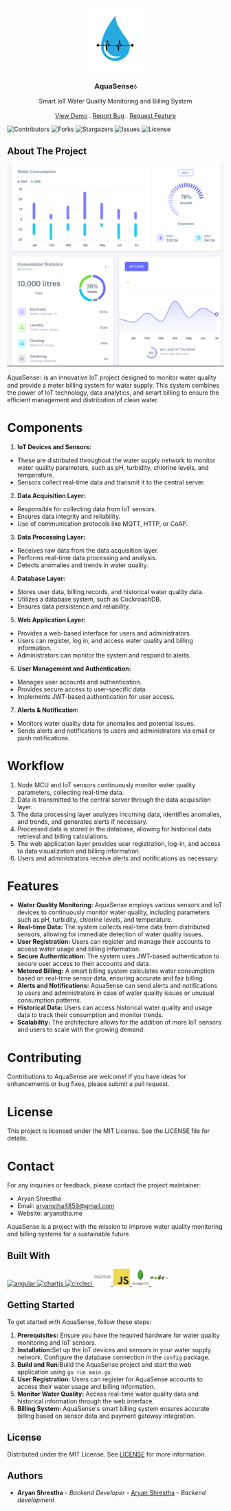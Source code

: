 <br/>
<p align="center">
  <a href="https://github.com/Aryanstha/Aquasense">
    <img src="https://github.com/Aryanstha/Aquasense/blob/main/Frontend/assets/logo.png?raw=true" alt="Logo" width="150" height="150">
  </a>

<h3 align="center">AquaSense💧</h3>

  <p align="center">
    Smart IoT Water Quality Monitoring and Billing System
    <br/>
    <br/>
    <a href="https://github.com/Aryanstha/Aquasense">View Demo</a>
    .
    <a href="https://github.com/Aryanstha/Aquasense/issues">Report Bug</a>
    .
    <a href="https://github.com/Aryanstha/Aquasense/issues">Request Feature</a>
  </p>
</p>

![Contributors](https://img.shields.io/github/contributors/Aryanstha/Aquasense?color=dark-green) ![Forks](https://img.shields.io/github/forks/Aryanstha/Aquasense?style=social) ![Stargazers](https://img.shields.io/github/stars/Aryanstha/Aquasense?style=social) ![Issues](https://img.shields.io/github/issues/Aryanstha/Aquasense) ![License](https://img.shields.io/github/license/Aryanstha/Aquasense)

## About The Project

![Screen Shot](https://github.com/Aryanstha/Aquasense/blob/main/Frontend/assets/ss.png?raw=true)

AquaSense💧 is an innovative IoT project designed to monitor water quality and provide a meter billing system for water supply. This system combines the power of IoT technology, data analytics, and smart billing to ensure the efficient management and distribution of clean water.

# Components
1. <b>IoT Devices and Sensors:</b>
- These are distributed throughout the water supply network to monitor water quality parameters, such as pH, turbidity, chlorine levels, and temperature.
- Sensors collect real-time data and transmit it to the central server.
2. <b>Data Acquisition Layer:</b>
- Responsible for collecting data from IoT sensors.
- Ensures data integrity and reliability.
- Use of communication protocols like MQTT, HTTP, or CoAP.
3. <b>Data Processing Layer:</b>
- Receives raw data from the data acquisition layer.
- Performs real-time data processing and analysis.
- Detects anomalies and trends in water quality.
4. <b>Database Layer:</b>
- Stores user data, billing records, and historical water quality data.
- Utilizes a database system, such as CockroachDB.
- Ensures data persistence and reliability.
5. <b>Web Application Layer:</b>
- Provides a web-based interface for users and administrators.
- Users can register, log in, and access water quality and billing information.
- Administrators can monitor the system and respond to alerts.
6. <b>User Management and Authentication:</b>
- Manages user accounts and authentication.
- Provides secure access to user-specific data.
- Implements JWT-based authentication for user access.
7. <b>Alerts & Notification:</b>
- Monitors water quality data for anomalies and potential issues.
- Sends alerts and notifications to users and administrators via email or push notifications.

# Workflow
1. Node MCU and IoT sensors continuously monitor water quality parameters, collecting real-time data.
2. Data is transmitted to the central server through the data acquisition layer.
3. The data processing layer analyzes incoming data, identifies anomalies, and trends, and generates alerts if necessary.
4. Processed data is stored in the database, allowing for historical data retrieval and billing calculations.
5. The web application layer provides user registration, log-in, and access to data visualization and billing information.
6. Users and administrators receive alerts and notifications as necessary.

# Features
* <b> Water Quality Monitoring:</b> AquaSense employs various sensors and IoT devices to continuously monitor water quality, including parameters such as pH, turbidity, chlorine levels, and temperature.
* <b>Real-time Data:</b> The system collects real-time data from distributed sensors, allowing for immediate detection of water quality issues.
* <b>User Registration:</b> Users can register and manage their accounts to access water usage and billing information.
* <b>Secure Authentication:</b> The system uses JWT-based authentication to secure user access to their accounts and data.
* <b>Metered Billing:</b> A smart billing system calculates water consumption based on real-time sensor data, ensuring accurate and fair billing.
* <b>Alerts and Notifications:</b> AquaSense can send alerts and notifications to users and administrators in case of water quality issues or unusual consumption patterns.
* <b>Historical Data:</b> Users can access historical water quality and usage data to track their consumption and monitor trends.
* <b>Scalability:</b> The architecture allows for the addition of more IoT sensors and users to scale with the growing demand.

# Contributing
Contributions to AquaSense are welcome! If you have ideas for enhancements or bug fixes, please submit a pull request.

# License
This project is licensed under the MIT License. See the LICENSE file for details.

# Contact
For any inquiries or feedback, please contact the project maintainer:
- Aryan Shrestha
- Email: aryanstha4859@gmail.com
- Website: aryanstha.me

AquaSense is a project with the mission to improve water quality monitoring and billing systems for a sustainable future




## Built With

<p align="left"> <a href="https://angular.io" target="_blank" rel="noreferrer"> <img src="https://angular.io/assets/images/logos/angular/angular.svg" alt="angular" width="40" height="40"/> </a> <a href="https://www.chartjs.org" target="_blank" rel="noreferrer"> <img src="https://www.chartjs.org/media/logo-title.svg" alt="chartjs" width="40" height="40"/> </a> <a href="https://circleci.com" target="_blank" rel="noreferrer"> <img src="https://www.vectorlogo.zone/logos/circleci/circleci-icon.svg" alt="circleci" width="40" height="40"/> </a> </a> <a href="https://expressjs.com" target="_blank" rel="noreferrer"> <img src="https://raw.githubusercontent.com/devicons/devicon/master/icons/express/express-original-wordmark.svg" alt="express" width="40" height="40"/> </a> <a href="https://developer.mozilla.org/en-US/docs/Web/JavaScript" target="_blank" rel="noreferrer"> <img src="https://raw.githubusercontent.com/devicons/devicon/master/icons/javascript/javascript-original.svg" alt="javascript" width="40" height="40"/> </a> <a href="https://www.mongodb.com/" target="_blank" rel="noreferrer"> <img src="https://raw.githubusercontent.com/devicons/devicon/master/icons/mongodb/mongodb-original-wordmark.svg" alt="mongodb" width="40" height="40"/> </a> <a href="https://nodejs.org" target="_blank" rel="noreferrer"> <img src="https://raw.githubusercontent.com/devicons/devicon/master/icons/nodejs/nodejs-original-wordmark.svg" alt="nodejs" width="40" height="40"/> </a> </p>

## Getting Started

To get started with AquaSense, follow these steps:
1. <b>Prerequisites:</b> Ensure you have the required hardware for water quality monitoring and IoT sensors.
2. <b>Installation:</b>Set up the IoT devices and sensors in your water supply network. Configure the database connection in the `config` package.
3. <b>Build and Run:</b>Build the AquaSense project and start the web application using `go run main.go`.
4. <b>User Registration:</b> Users can register for AquaSense accounts to access their water usage and billing information.
5. <b>Monitor Water Quality:</b> Access real-time water quality data and historical information through the web interface.
6. <b>Billing System:</b> AquaSense's smart billing system ensures accurate billing based on sensor data and payment gateway integration.

## License

Distributed under the MIT License. See [LICENSE](https://github.com/Aryanstha/Aquasense/blob/main/LICENSE.md) for more information.

## Authors

* **Aryan Shrestha** - *Backend  Developer* - [Aryan Shrestha](https://github.com/aryanstha/) - *Backend development*

